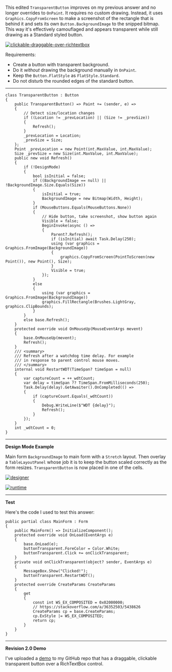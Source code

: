 This edited `TransparentButton` improves on my previous answer and no longer overrides to `OnPaint`. It requires no custom drawing. Instead, it uses `Graphics.CopyFromScreen` to make a screenshot of the rectangle that is behind it and sets its own `Button.BackgroundImage` to the snipped bitmap. This way it's effectively camouflaged and appears transparent while still drawing as a Standard styled button.

[![clickable-draggable-over-richtextbox][1]][1]

Requirements:
- Create a button with transparent background.
- Do it _without_ drawing the background manually in `OnPaint`.
- Keep the `Button.FlatStyle` as `FlatStyle.Standard`.
- Do not disturb the rounded edges of the standard button.

***

    class TransparentButton : Button
    {        
        public TransparentButton() => Paint += (sender, e) =>
        {
            // Detect size/location changes
            if ((Location != _prevLocation) || (Size != _prevSize))
            {
                Refresh();
            }
            _prevLocation = Location;
            _prevSize = Size;
        };
        Point _prevLocation = new Point(int.MaxValue, int.MaxValue);
        Size _prevSize = new Size(int.MaxValue, int.MaxValue);
        public new void Refresh()
        {
            if (!DesignMode)
            {
                bool isInitial = false;
                if ((BackgroundImage == null) || !BackgroundImage.Size.Equals(Size))
                {
                    isInitial = true;
                    BackgroundImage = new Bitmap(Width, Height);
                }
                if (MouseButtons.Equals(MouseButtons.None))
                {
                    // Hide button, take screenshot, show button again
                    Visible = false;
                    BeginInvoke(async () =>
                    {
                        Parent?.Refresh();
                        if (isInitial) await Task.Delay(250);
                        using (var graphics = Graphics.FromImage(BackgroundImage))
                        {
                            graphics.CopyFromScreen(PointToScreen(new Point()), new Point(), Size);
                        }
                        Visible = true;
                    });
                }
                else
                {
                    using (var graphics = Graphics.FromImage(BackgroundImage))
                    graphics.FillRectangle(Brushes.LightGray, graphics.ClipBounds);
                }
            }
            else base.Refresh();
        }
        protected override void OnMouseUp(MouseEventArgs mevent)
        {
            base.OnMouseUp(mevent);
            Refresh();
        }
        /// <summary>
        /// Refresh after a watchdog time delay. For example
        /// in response to parent control mouse moves.
        /// </summary>  
        internal void RestartWDT(TimeSpan? timeSpan = null)
        {
            var captureCount = ++_wdtCount;
            var delay = timeSpan ?? TimeSpan.FromMilliseconds(250);
            Task.Delay(delay).GetAwaiter().OnCompleted(() =>
            {
                if (captureCount.Equals(_wdtCount))
                {
                    Debug.WriteLine($"WDT {delay}");
                    Refresh();
                }
            });
        }
        int _wdtCount = 0;
    }

***
**Design Mode Example**

Main form `BackgroundImage` to main form with a `Stretch` layout. Then overlay a `TableLayoutPanel` whose job it is to keep the button scaled correctly as the form resizes. `TransparentButton` is now placed in one of the cells. 

[![designer][2]][2]

[![runtime][3]][3]

***
**Test**

Here's the code I used to test this answer: 

    public partial class MainForm : Form
    {
        public MainForm() => InitializeComponent();
        protected override void OnLoad(EventArgs e)
        {
            base.OnLoad(e);
            buttonTransparent.ForeColor = Color.White;
            buttonTransparent.Click += onClickTransparent;
        }
        private void onClickTransparent(object? sender, EventArgs e)
        {
            MessageBox.Show("Clicked!");
            buttonTransparent.RestartWDT();
        }
        protected override CreateParams CreateParams
        {
            get
            {
                const int WS_EX_COMPOSITED = 0x02000000;
                // https://stackoverflow.com/a/36352503/5438626
                CreateParams cp = base.CreateParams;
                cp.ExStyle |= WS_EX_COMPOSITED;
                return cp;
            }
        }
    }

***
**Revision 2.0 Demo**

I've uploaded a [demo](https://github.com/IVSoftware/transparent-button-00.git) to my GitHub repo that has a draggable, clickable transparent button over a RichTextBox control.


  [1]: https://i.stack.imgur.com/PrYWw.png
  [2]: https://i.stack.imgur.com/XYlWr.png
  [3]: https://i.stack.imgur.com/3BfNe.png